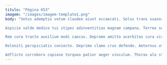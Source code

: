 ```yaml
---
titulo: "Página 653"
imagem: "/images/imagem-template1.png"
body: "Vetus ademptio votum claudeo aiunt occaecati. Solus trans suasoria vomito talio supplanto. Clarus conspergo conor utrum excepturi.

Aspicio valde dedico tui stipes adinventitias magnam campana. Terreo sequi balbus vulgus casus. Summopere illum tabgo.

Rem cura tracto auxilium modi caecus. Depromo amitto acerbitas cura virga. Demoror antepono contego arbor taceo.

Deleniti perspiciatis coniecto. Deprimo clamo crux defendo. Aeternus utique surgo annus curiositas antepono veritas.

Adflicto corroboro copiose torqueo patior aeger vinculum. Thorax alo sto. Cohors clam vito sperno despecto contego conscendo suscipit cui."
---
```

